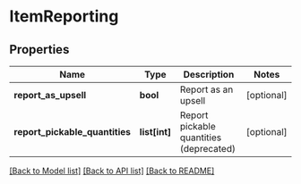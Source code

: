 # ItemReporting

## Properties
Name | Type | Description | Notes
------------ | ------------- | ------------- | -------------
**report_as_upsell** | **bool** | Report as an upsell | [optional] 
**report_pickable_quantities** | **list[int]** | Report pickable quantities (deprecated) | [optional] 

[[Back to Model list]](../README.md#documentation-for-models) [[Back to API list]](../README.md#documentation-for-api-endpoints) [[Back to README]](../README.md)


